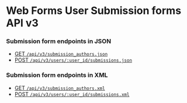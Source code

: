 # Web Forms User Submission forms API v3
### Submission form endpoints in JSON

* [GET `/api/v3/submission_authors.json`](./submission-json.md#json-get-all-submission-authors)
* [POST `/api/v3/users/:user_id/submissions.json`](./submission-json.md#json-post-create-submission-from-a-form-or-dispatch-for-user)


### Submission form endpoints in XML
* [GET `/api/v3/submission_authors.xml`](./submission-xml.md#xml-get-all-submission-authors)
* [POST `/api/v3/users/:user_id/submissions.xml`](./submission-xml.md#xml-post-create-submission-from-a-form-or-dispatch-for-user)
